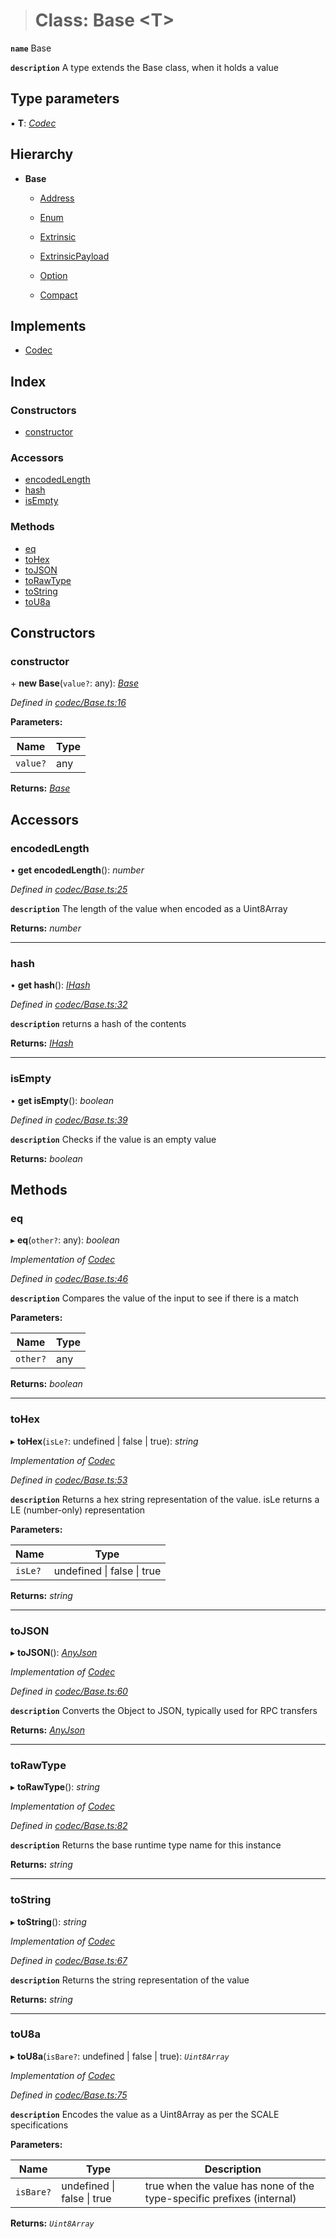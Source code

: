 > # Class: Base <**T**>

**`name`** Base

**`description`** A type extends the Base class, when it holds a value

## Type parameters

▪ **T**: *[Codec](../interfaces/_types_.codec.md)*

## Hierarchy

* **Base**

  * [Address](_primitive_generic_address_.address.md)

  * [Enum](_codec_enumtype_.enum.md)

  * [Extrinsic](_primitive_extrinsic_extrinsic_.extrinsic.md)

  * [ExtrinsicPayload](_primitive_extrinsic_extrinsicpayload_.extrinsicpayload.md)

  * [Option](_codec_option_.option.md)

  * [Compact](_codec_compact_.compact.md)

## Implements

* [Codec](../interfaces/_types_.codec.md)

## Index

### Constructors

* [constructor](_codec_base_.base.md#constructor)

### Accessors

* [encodedLength](_codec_base_.base.md#encodedlength)
* [hash](_codec_base_.base.md#hash)
* [isEmpty](_codec_base_.base.md#isempty)

### Methods

* [eq](_codec_base_.base.md#eq)
* [toHex](_codec_base_.base.md#tohex)
* [toJSON](_codec_base_.base.md#tojson)
* [toRawType](_codec_base_.base.md#torawtype)
* [toString](_codec_base_.base.md#tostring)
* [toU8a](_codec_base_.base.md#tou8a)

## Constructors

###  constructor

\+ **new Base**(`value?`: any): *[Base](_codec_base_.base.md)*

*Defined in [codec/Base.ts:16](https://github.com/polkadot-js/api/blob/c790cb5/packages/types/src/codec/Base.ts#L16)*

**Parameters:**

Name | Type |
------ | ------ |
`value?` | any |

**Returns:** *[Base](_codec_base_.base.md)*

## Accessors

###  encodedLength

• **get encodedLength**(): *number*

*Defined in [codec/Base.ts:25](https://github.com/polkadot-js/api/blob/c790cb5/packages/types/src/codec/Base.ts#L25)*

**`description`** The length of the value when encoded as a Uint8Array

**Returns:** *number*

___

###  hash

• **get hash**(): *[IHash](../interfaces/_types_.ihash.md)*

*Defined in [codec/Base.ts:32](https://github.com/polkadot-js/api/blob/c790cb5/packages/types/src/codec/Base.ts#L32)*

**`description`** returns a hash of the contents

**Returns:** *[IHash](../interfaces/_types_.ihash.md)*

___

###  isEmpty

• **get isEmpty**(): *boolean*

*Defined in [codec/Base.ts:39](https://github.com/polkadot-js/api/blob/c790cb5/packages/types/src/codec/Base.ts#L39)*

**`description`** Checks if the value is an empty value

**Returns:** *boolean*

## Methods

###  eq

▸ **eq**(`other?`: any): *boolean*

*Implementation of [Codec](../interfaces/_types_.codec.md)*

*Defined in [codec/Base.ts:46](https://github.com/polkadot-js/api/blob/c790cb5/packages/types/src/codec/Base.ts#L46)*

**`description`** Compares the value of the input to see if there is a match

**Parameters:**

Name | Type |
------ | ------ |
`other?` | any |

**Returns:** *boolean*

___

###  toHex

▸ **toHex**(`isLe?`: undefined | false | true): *string*

*Implementation of [Codec](../interfaces/_types_.codec.md)*

*Defined in [codec/Base.ts:53](https://github.com/polkadot-js/api/blob/c790cb5/packages/types/src/codec/Base.ts#L53)*

**`description`** Returns a hex string representation of the value. isLe returns a LE (number-only) representation

**Parameters:**

Name | Type |
------ | ------ |
`isLe?` | undefined \| false \| true |

**Returns:** *string*

___

###  toJSON

▸ **toJSON**(): *[AnyJson](../modules/_types_.md#anyjson)*

*Implementation of [Codec](../interfaces/_types_.codec.md)*

*Defined in [codec/Base.ts:60](https://github.com/polkadot-js/api/blob/c790cb5/packages/types/src/codec/Base.ts#L60)*

**`description`** Converts the Object to JSON, typically used for RPC transfers

**Returns:** *[AnyJson](../modules/_types_.md#anyjson)*

___

###  toRawType

▸ **toRawType**(): *string*

*Implementation of [Codec](../interfaces/_types_.codec.md)*

*Defined in [codec/Base.ts:82](https://github.com/polkadot-js/api/blob/c790cb5/packages/types/src/codec/Base.ts#L82)*

**`description`** Returns the base runtime type name for this instance

**Returns:** *string*

___

###  toString

▸ **toString**(): *string*

*Implementation of [Codec](../interfaces/_types_.codec.md)*

*Defined in [codec/Base.ts:67](https://github.com/polkadot-js/api/blob/c790cb5/packages/types/src/codec/Base.ts#L67)*

**`description`** Returns the string representation of the value

**Returns:** *string*

___

###  toU8a

▸ **toU8a**(`isBare?`: undefined | false | true): *`Uint8Array`*

*Implementation of [Codec](../interfaces/_types_.codec.md)*

*Defined in [codec/Base.ts:75](https://github.com/polkadot-js/api/blob/c790cb5/packages/types/src/codec/Base.ts#L75)*

**`description`** Encodes the value as a Uint8Array as per the SCALE specifications

**Parameters:**

Name | Type | Description |
------ | ------ | ------ |
`isBare?` | undefined \| false \| true | true when the value has none of the type-specific prefixes (internal)  |

**Returns:** *`Uint8Array`*